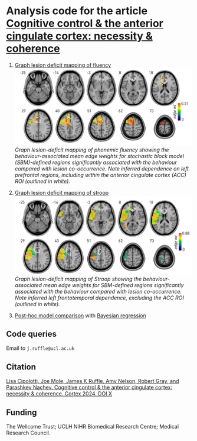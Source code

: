 # Analysis code for the article [Cognitive control & the anterior cingulate cortex: necessity & coherence](URL)
1) [Graph lesion deficit mapping of fluency](gLDM_fluency.ipynb)
![fig1](assets/fluency.png)
*Graph lesion-deficit mapping of phonemic fluency showing the behaviour-associated mean edge weights for stochastic block model (SBM)-defined regions significantly associated with the behaviour compared with lesion co-occurrence. Note inferred dependence on left prefrontal regions, including within the anterior cingulate cortex (ACC) ROI (outlined in white).*

2) [Graph lesion deficit mapping of stroop](gLDM_stroop.ipynb)
![fig2](assets/stroop.png)
*Graph lesion-deficit mapping of Stroop showing the behaviour-associated mean edge weights for SBM-defined regions significantly associated with the behaviour compared with lesion co-occurrence. Note inferred left frontotemporal dependence, excluding the ACC ROI (outlined in white).*

3) [Post-hoc model comparison](post_hoc_comparison.ipynb) with [Bayesian regression](stroop_bayesreg.m)


## Code queries
Email to ```j.ruffle@ucl.ac.uk```


## Citation
[Lisa Cipolotti, Joe Mole, James K Ruffle, Amy Nelson, Robert Gray, and Parashkev Nachev. Cognitive control & the anterior cingulate cortex: necessity & coherence. Cortex 2024. DOI X](URL)


## Funding
The Wellcome Trust; UCLH NIHR Biomedical Research Centre; Medical Research Council.
